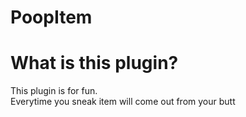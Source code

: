 # PoopItem

# What is this plugin?

  This plugin is for fun. <br />
Everytime you sneak item will come out from your butt
